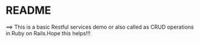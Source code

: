 # README

==> This is a basic Restful services demo or also called as CRUD
operations in Ruby on Rails.Hope this helps!!!
